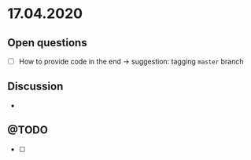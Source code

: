 # 17.04.2020
## Open questions
- [ ] How to provide code in the end -> suggestion: tagging `master` branch

## Discussion
*

## @TODO
- [ ] 
